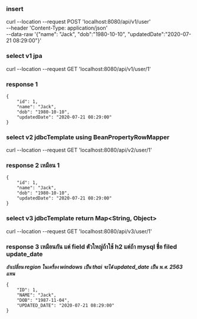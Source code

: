 ### insert
curl --location --request POST 'localhost:8080/api/v1/user' \
--header 'Content-Type: application/json' \
--data-raw '{"name": "Jack", "dob":"1980-10-10", "updatedDate":"2020-07-21 08:29:00"}'

### select v1 jpa
curl --location --request GET 'localhost:8080/api/v1/user/1'
### response 1
```
{
    "id": 1,
    "name": "Jack",
    "dob": "1980-10-10",
    "updatedDate": "2020-07-21 08:29:00"
}
```
### select v2 jdbcTemplate using BeanPropertyRowMapper
curl --location --request GET 'localhost:8080/api/v2/user/1'

### response 2 เหมือน 1
```
{
    "id": 1,
    "name": "Jack",
    "dob": "1980-10-10",
    "updatedDate": "2020-07-21 08:29:00"
}
```
### select v3 jdbcTemplate return Map<String, Object>
curl --location --request GET 'localhost:8080/api/v3/user/1'

### response 3 เหมือนกัน แต่ field ตัวใหญ่ถ้าใช้ h2 แต่ถ้า mysql ชื่อ filed update_date
***ถ้าเปลี่ยน region ในเครื่อง windows เป็น thai จะได้ updated_date เป็น พ.ศ. 2563 แทน***
```
{
    "ID": 1,
    "NAME": "Jack",
    "DOB": "1987-11-04",
    "UPDATED_DATE": "2020-07-21 08:29:00"
}
```